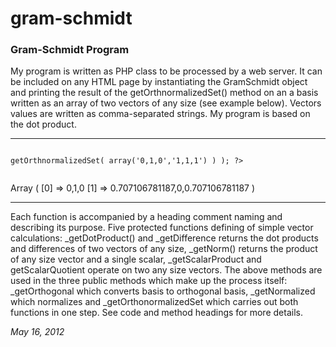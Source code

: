 gram-schmidt
============

<h3>Gram-Schmidt Program</h3>

My program is written as PHP class to be processed by a web server. It can be included on any HTML page by instantiating the GramSchmidt object and printing the result of the getOrthnormalizedSet() method on an a basis written as an array of two vectors of any size (see example below). Vectors values are written as comma-separated strings. My program is based on the dot product.

<hr />

<code>
<?php  print_r( $gs->getOrthnormalizedSet( array('0,1,0','1,1,1') ) ); ?><br />
</code>

Array ( [0] => 0,1,0 [1] => 0.707106781187,0,0.707106781187 )

<hr />

Each function is accompanied by a heading comment naming and describing its purpose. Five protected functions defining of simple vector calculations: _getDotProduct() and _getDifference returns the dot products and differences of two vectors of any size, _getNorm() returns the product of any size vector and a single scalar, _getScalarProduct and getScalarQuotient operate on two any size vectors. The above methods are used in the three public methods which make up the process itself: _getOrthogonal which converts basis to orthogonal basis, _getNormalized which normalizes and _getOrthonormalizedSet which carries out both functions in one step. See code and method headings for more details.

_May 16, 2012_
